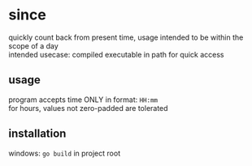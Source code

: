 # since
quickly count back from present time, usage intended to be within the scope of a day<br>
intended usecase: compiled executable in path for quick access

## usage
program accepts time ONLY in format: `HH:mm`<br>
for hours, values not zero-padded are tolerated

## installation
windows: `go build` in project root

